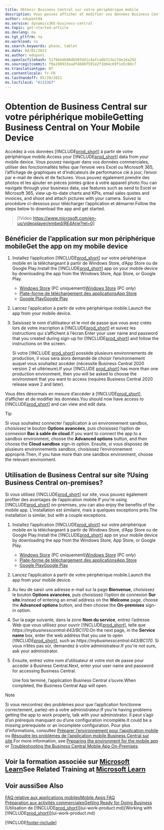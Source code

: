 ```yaml
---
title: Obtenir Business Central sur votre périphérique mobile
description: Vous pouvez afficher et modifier vos données Business Central sur votre téléphone ou tablette.
author: edupont04
ms.service: dynamics365-business-central
ms.topic: get-started-article
ms.devlang: na
ms.tgt_pltfrm: na
ms.workload: na
ms.search.keywords: phone, tablet
ms.date: 04/01/2021
ms.author: edupont
ms.openlocfilehash: 5179444b80db50fdd1c4afca6b313ec74e16a292
ms.sourcegitcommit: f9a190933eadf4608f591e2f1b04c69f1e5c0dc7
ms.translationtype: HT
ms.contentlocale: fr-FR
ms.lasthandoff: 05/28/2021
ms.locfileid: "6115367"
---
```

# <a name="getting-business-central-on-your-mobile-device"></a><span data-ttu-id="d8dbe-103">Obtention de Business Central sur votre périphérique mobile</span><span class="sxs-lookup"><span data-stu-id="d8dbe-103">Getting Business Central on Your Mobile Device</span></span>

<span data-ttu-id="d8dbe-104">Accédez à vos données [!INCLUDE[prod_short](includes/prod_short.md)] à partir de votre périphérique mobile.</span><span class="sxs-lookup"><span data-stu-id="d8dbe-104">Access your [!INCLUDE[prod_short](includes/prod_short.md)] data from your mobile device.</span></span> <span data-ttu-id="d8dbe-105">Vous pouvez naviguer dans vos données commerciales, utiliser des fonctionnalités telles que l’envoie vers Excel ou Microsoft 365, l’affichage de graphiques et d’indicateurs de performance clé à jour, l’envoi par e-mail de devis et de factures. Vous pouvez également prendre des photos et les ajouter en pièces jointes grâce à votre appareil photo.</span><span class="sxs-lookup"><span data-stu-id="d8dbe-105">You can navigate through your business data, use features such as send to Excel or Microsoft 365, view up-to-date charts and KPIs, email sales quotes and invoices, and shoot and attach pictures with your camera.</span></span> <span data-ttu-id="d8dbe-106">Suivez la procédure ci-dessous pour télécharger l’application et démarrer.</span><span class="sxs-lookup"><span data-stu-id="d8dbe-106">Follow the steps below to download the app and get started.</span></span>

> [!Video https://www.microsoft.com/en-us/videoplayer/embed/RE4Arje?rel=0]

## <a name="get-the-app-on-my-mobile-device"></a><span data-ttu-id="d8dbe-107">Bénéficier de l’application sur mon périphérique mobile</span><span class="sxs-lookup"><span data-stu-id="d8dbe-107">Get the app on my mobile device</span></span>

1. <span data-ttu-id="d8dbe-108">Installez l’application [!INCLUDE[prod_short](includes/prod_short.md)] sur votre périphérique mobile en la téléchargeant à partir de Windows Store, d’App Store ou de Google Play.</span><span class="sxs-lookup"><span data-stu-id="d8dbe-108">Install the [!INCLUDE[prod_short](includes/prod_short.md)] app on your mobile device by downloading the app from the Windows Store, App Store, or Google Play.</span></span>  

   - <span data-ttu-id="d8dbe-109">[Windows Store](https://go.microsoft.com/fwlink/?LinkId=734848) (PC uniquement)</span><span class="sxs-lookup"><span data-stu-id="d8dbe-109">[Windows Store](https://go.microsoft.com/fwlink/?LinkId=734848) (PC only)</span></span>
   - [<span data-ttu-id="d8dbe-110">Plate-forme de téléchargement des applications</span><span class="sxs-lookup"><span data-stu-id="d8dbe-110">App Store</span></span>](https://go.microsoft.com/fwlink/?LinkId=734847)
   - [<span data-ttu-id="d8dbe-111">Google Play</span><span class="sxs-lookup"><span data-stu-id="d8dbe-111">Google Play</span></span>](https://go.microsoft.com/fwlink/?LinkId=734849)
2. <span data-ttu-id="d8dbe-112">Lancez l’application à partir de votre périphérique mobile.</span><span class="sxs-lookup"><span data-stu-id="d8dbe-112">Launch the app from your mobile device.</span></span>
3. <span data-ttu-id="d8dbe-113">Saisissez le nom d’utilisateur et le mot de passe que vous avez créés lors de votre inscription à [!INCLUDE[prod_short](includes/prod_short.md)] et suivez les instructions qui s’affichent à l’écran.</span><span class="sxs-lookup"><span data-stu-id="d8dbe-113">Enter your user name and password that you created during sign-up for [!INCLUDE[prod_short](includes/prod_short.md)] and follow the instructions on the screen.</span></span>

    <span data-ttu-id="d8dbe-114">Si votre [!INCLUDE [prod_short](includes/prod_short.md)] possède plusieurs environnements de production, il vous sera alors demandé de choisir l’environnement auquel vous souhaitez accéder (nécessite Business Central 2020 version 2 et ultérieure).</span><span class="sxs-lookup"><span data-stu-id="d8dbe-114">If your [!INCLUDE [prod_short](includes/prod_short.md)] has more than one production environment, then you will be asked to choose the environment that you want to access (requires Business Central 2020 release wave 2 and later).</span></span>

<span data-ttu-id="d8dbe-115">Vous êtes désormais en mesure d’accéder à [!INCLUDE[prod_short](includes/prod_short.md)], d’afficher et de modifier les données.</span><span class="sxs-lookup"><span data-stu-id="d8dbe-115">You should now have access to [!INCLUDE[prod_short](includes/prod_short.md)] and can view and edit data.</span></span>  

> [!TIP]
> <span data-ttu-id="d8dbe-116">Si vous souhaitez connecter l’application à un environnement sandbox, choisissez le bouton **Options avancées**, puis choisissez l’option de connexion **Bac à sable de cloud**.</span><span class="sxs-lookup"><span data-stu-id="d8dbe-116">If you want to connect the app to a sandbox environment, choose the **Advanced options** button, and then choose the **Cloud sandbox** sign-in option.</span></span> <span data-ttu-id="d8dbe-117">Ensuite, si vous disposez de plusieurs environnements sandbox, choisissez l’environnement approprié.</span><span class="sxs-lookup"><span data-stu-id="d8dbe-117">Then, if you have more than one sandbox environment, choose the relevant environment.</span></span>

## <a name="using-business-central-on-premises"></a><span data-ttu-id="d8dbe-118">Utilisation de Business Central sur site ?</span><span class="sxs-lookup"><span data-stu-id="d8dbe-118">Using Business Central on-premises?</span></span>

<span data-ttu-id="d8dbe-119">Si vous utilisez [!INCLUDE[prod_short](includes/prod_short.md)] sur site, vous pouvez également profiter des avantages de l’application mobile.</span><span class="sxs-lookup"><span data-stu-id="d8dbe-119">If you're using [!INCLUDE[prod_short](includes/prod_short.md)] on-premises, you can also enjoy the benefits of the mobile app.</span></span> <span data-ttu-id="d8dbe-120">L’installation est similaire, mais à quelques exceptions près.</span><span class="sxs-lookup"><span data-stu-id="d8dbe-120">The installation is similar, but with a couple exceptions.</span></span>

1. <span data-ttu-id="d8dbe-121">Installez l’application [!INCLUDE[prod_short](includes/prod_short.md)] sur votre périphérique mobile en la téléchargeant à partir de Windows Store, d’App Store ou de Google Play.</span><span class="sxs-lookup"><span data-stu-id="d8dbe-121">Install the [!INCLUDE[prod_short](includes/prod_short.md)] app on your mobile device by downloading the app from the Windows Store, App Store, or Google Play.</span></span>  

   - <span data-ttu-id="d8dbe-122">[Windows Store](https://go.microsoft.com/fwlink/?LinkId=734848) (PC uniquement)</span><span class="sxs-lookup"><span data-stu-id="d8dbe-122">[Windows Store](https://go.microsoft.com/fwlink/?LinkId=734848) (PC only)</span></span>
   - [<span data-ttu-id="d8dbe-123">Plate-forme de téléchargement des applications</span><span class="sxs-lookup"><span data-stu-id="d8dbe-123">App Store</span></span>](https://go.microsoft.com/fwlink/?LinkId=734847)
   - [<span data-ttu-id="d8dbe-124">Google Play</span><span class="sxs-lookup"><span data-stu-id="d8dbe-124">Google Play</span></span>](https://go.microsoft.com/fwlink/?LinkId=734849)
2. <span data-ttu-id="d8dbe-125">Lancez l’application à partir de votre périphérique mobile.</span><span class="sxs-lookup"><span data-stu-id="d8dbe-125">Launch the app from your mobile device.</span></span>
3. <span data-ttu-id="d8dbe-126">Au lieu de saisir une adresse e-mail sur la page **Bienvenue**, choisissez le bouton **Options avancées**, puis choisissez l’option de connexion **Sur site**.</span><span class="sxs-lookup"><span data-stu-id="d8dbe-126">Instead of entering an email address on the **Welcome** page, choose the **Advanced options** button, and then choose the **On-premises** sign-in option.</span></span>
4. <span data-ttu-id="d8dbe-127">Sur la page suivante, dans la zone **Nom du service**, entrez l’adresse Web que vous utilisez pour ouvrir [!INCLUDE[prod_short](includes/prod_short.md)], telle que *https://mybusinesscentral:443/BC170*.</span><span class="sxs-lookup"><span data-stu-id="d8dbe-127">On the next page, in the **Service name** box, enter the web address that you use to open [!INCLUDE[prod_short](includes/prod_short.md)], such as *https://mybusinesscentral:443/BC170*.</span></span> <span data-ttu-id="d8dbe-128">Si vous n’êtes pas sûr, demandez à votre administrateur.</span><span class="sxs-lookup"><span data-stu-id="d8dbe-128">If you're not sure, ask your administrator.</span></span>
5. <span data-ttu-id="d8dbe-129">Ensuite, entrez votre nom d’utilisateur et votre mot de passe pour accéder à Business Central.</span><span class="sxs-lookup"><span data-stu-id="d8dbe-129">Next, enter your user name and password for accessing Business Central.</span></span>

   <span data-ttu-id="d8dbe-130">Une fois terminé, l’application Business Central s’ouvre.</span><span class="sxs-lookup"><span data-stu-id="d8dbe-130">When completed, the Business Central App will open.</span></span>

> [!NOTE]
> <span data-ttu-id="d8dbe-131">Si vous rencontrez des problèmes pour que l’application fonctionne correctement, parlez-en à votre administrateur.</span><span class="sxs-lookup"><span data-stu-id="d8dbe-131">If you're having problems getting the app to work properly, talk with your administrator.</span></span> <span data-ttu-id="d8dbe-132">Il peut s’agir d’un prérequis manquant ou d’une configuration incomplète.</span><span class="sxs-lookup"><span data-stu-id="d8dbe-132">It could be a missing prerequisite or an incomplete configuration.</span></span> <span data-ttu-id="d8dbe-133">Pour plus d’informations, consultez [Préparer l’environnement pour l’application mobile](/dynamics365/business-central/dev-itpro/deployment/install-business-central-app#prereqs) ou [Résoudre les problèmes de l’application mobile Business Central sur site](/dynamics365/business-central/dev-itpro/developer/devenv-troubleshooting-the-mobile-app).</span><span class="sxs-lookup"><span data-stu-id="d8dbe-133">For more information, see  [Preparing the environment for the mobile app](/dynamics365/business-central/dev-itpro/deployment/install-business-central-app#prereqs) or [Troubleshooting the Business Central Mobile App On-Premises](/dynamics365/business-central/dev-itpro/developer/devenv-troubleshooting-the-mobile-app).</span></span>

## <a name="see-related-training-at-microsoft-learn"></a><span data-ttu-id="d8dbe-134">Voir la formation associée sur [Microsoft Learn](/learn/modules/alternative-interfaces-dynamics-365-business-central/index)</span><span class="sxs-lookup"><span data-stu-id="d8dbe-134">See Related Training at [Microsoft Learn](/learn/modules/alternative-interfaces-dynamics-365-business-central/index)</span></span>

## <a name="see-also"></a><span data-ttu-id="d8dbe-135">Voir aussi</span><span class="sxs-lookup"><span data-stu-id="d8dbe-135">See Also</span></span>

[<span data-ttu-id="d8dbe-136">FAQ relative aux applications mobiles</span><span class="sxs-lookup"><span data-stu-id="d8dbe-136">Mobile Apps FAQ</span></span>](ui-mobile-faq.yml)  
[<span data-ttu-id="d8dbe-137">Préparation aux activités commerciales</span><span class="sxs-lookup"><span data-stu-id="d8dbe-137">Getting Ready for Doing Business</span></span>](ui-get-ready-business.md)  
<span data-ttu-id="d8dbe-138">[Utilisation de [!INCLUDE[prod_short](includes/prod_short.md)]](ui-work-product.md)</span><span class="sxs-lookup"><span data-stu-id="d8dbe-138">[Working with [!INCLUDE[prod_short](includes/prod_short.md)]](ui-work-product.md)</span></span>  


[!INCLUDE[footer-include](includes/footer-banner.md)]